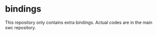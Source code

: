 # bindings

This repository only contains extra bindings.
Actual codes are in the main swc repository.
